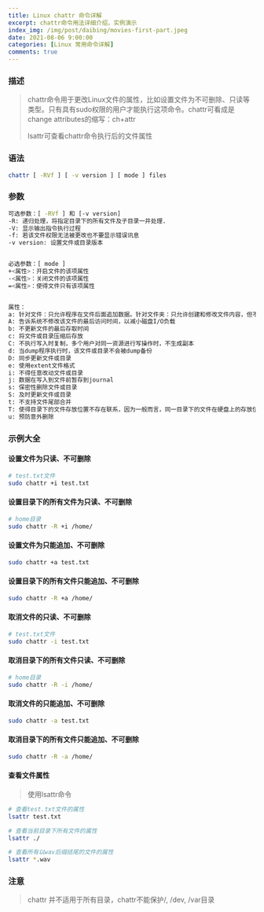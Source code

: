 ```yaml
---
title: Linux chattr 命令详解
excerpt: chattr命令用法详细介绍，实例演示
index_img: /img/post/daibing/movies-first-part.jpeg
date: 2021-08-06 9:00:00
categories: [Linux 常用命令详解]
comments: true
---
```

### 描述

>chattr命令用于更改Linux文件的属性，比如设置文件为不可删除、只读等类型。只有具有sudo权限的用户才能执行这项命令。chattr可看成是change attributes的缩写：ch+attr
>
>lsattr可查看chattr命令执行后的文件属性



### 语法

```bash
chattr [ -RVf ] [ -v version ] [ mode ] files
```



### 参数

```bash
可选参数：[ -RVf ] 和 [-v version]
-R: 递归处理，将指定目录下的所有文件及子目录一并处理.
-V: 显示输出指令执行过程
-f: 若该文件权限无法被更改也不要显示错误讯息
-v version: 设置文件或目录版本


必选参数：[ mode ]
+<属性>：开启文件的该项属性
-<属性>：关闭文件的该项属性
=<属性>：使得文件只有该项属性


属性：
a: 针对文件：只允许程序在文件后面追加数据。针对文件夹：只允许创建和修改文件内容，但不允许删除
A: 告诉系统不修改该文件的最后访问时间，以减小磁盘I/O负载
b: 不更新文件的最后存取时间
c: 将文件或目录压缩后存放
C: 不执行写入时复制，多个用户对同一资源进行写操作时，不生成副本
d: 当dump程序执行时，该文件或目录不会被dump备份
D: 同步更新文件或目录
e: 使用extent文件格式
i: 不得任意改动文件或目录
j: 数据在写入到文件前暂存到journal
s: 保密性删除文件或目录
S: 及时更新文件或目录
t: 不支持文件尾部合并
T: 使得目录下的文件存放位置不存在联系，因为一般而言，同一目录下的文件在硬盘上的存放位置越相邻越好
u: 预防意外删除

```



### 示例大全

#### 设置文件为只读、不可删除

```bash
# test.txt文件
sudo chattr +i test.txt
```

#### 设置目录下的所有文件为只读、不可删除

```bash
# home目录
sudo chattr -R +i /home/
```

#### 设置文件为只能追加、不可删除

```bash
sudo chattr +a test.txt
```

#### 设置目录下的所有文件只能追加、不可删除

```bash
sudo chattr -R +a /home/
```



#### 取消文件的只读、不可删除

```bash
# test.txt文件
sudo chattr -i test.txt
```

#### 取消目录下的所有文件只读、不可删除

```bash
# home目录
sudo chattr -R -i /home/
```

#### 取消文件的只能追加、不可删除

```bash
sudo chattr -a test.txt
```

#### 取消目录下的所有文件只能追加、不可删除

```bash
sudo chattr -R -a /home/
```



#### 查看文件属性

> 使用lsattr命令

```bash
# 查看test.txt文件的属性
lsattr test.txt

# 查看当前目录下所有文件的属性
lsattr ./

# 查看所有以wav后缀结尾的文件的属性
lsattr *.wav
```



### 注意

> chattr 并不适用于所有目录，chattr不能保护/, /dev, /var目录
